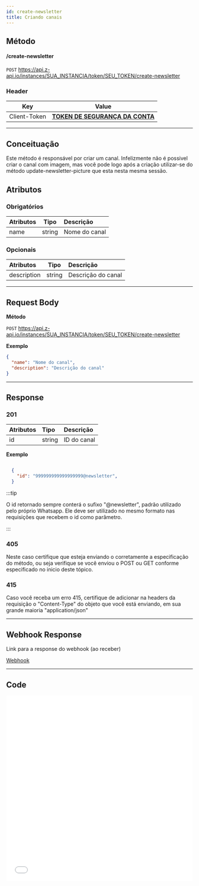 ```yaml
---
id: create-newsletter
title: Criando canais
---
```


## Método

#### /create-newsletter

`POST` https://api.z-api.io/instances/SUA_INSTANCIA/token/SEU_TOKEN/create-newsletter

### Header

|      Key       |            Value            |
| :------------: |     :-----------------:     |
|  Client-Token  | **[TOKEN DE SEGURANÇA DA CONTA](../security/client-token)** |
---

## Conceituação

Este método é responsável por criar um canal. Infelizmente não é possivel criar o canal com imagem, mas você pode logo após a criação utilizar-se do método update-newsletter-picture que esta nesta mesma sessão.


## Atributos

### Obrigatórios

| Atributos | Tipo      | Descrição      |
| :-------- | :-------: | :------------- |
|  name     |  string   |  Nome do canal |

### Opcionais

| Atributos   | Tipo   | Descrição           |
| :---------- | :----: | :--------          |
| description | string | Descrição do canal |

---


## Request Body

**Método**

`POST` https://api.z-api.io/instances/SUA_INSTANCIA/token/SEU_TOKEN/create-newsletter

**Exemplo**

```json
{
  "name": "Nome do canal",
  "description": "Descrição do canal"
}
```

---


## Response

### 201

| Atributos      | Tipo   | Descrição                 |
| :------------- | :----- | :------------------------ |
| id             | string | ID do canal          |

**Exemplo**

```json

  {
    "id": "999999999999999999@newsletter",
  }

```

:::tip

O id retornado sempre conterá o sufixo "@newsletter", padrão utilizado pelo próprio Whatsapp. Ele deve ser utilizado no mesmo formato nas requisições que recebem o id como parâmetro.

:::

### 405

Neste caso certifique que esteja enviando o corretamente a especificação do método, ou seja verifique se você enviou o POST ou GET conforme especificado no inicio deste tópico.

### 415

Caso você receba um erro 415, certifique de adicionar na headers da requisição o "Content-Type" do objeto que você está enviando, em sua grande maioria "application/json"

---

## Webhook Response

Link para a response do webhook (ao receber)

[Webhook](../webhooks/on-message-received#response)

---

## Code

<iframe src="//api.apiembed.com/?source=https://raw.githubusercontent.com/Z-API/z-api-docs/main/json-examples/create-newsletter.json&targets=all" frameborder="0" scrolling="no" width="100%" height="500px" seamless></iframe>
